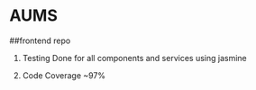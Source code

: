 # AUMS

##frontend repo

1. Testing Done for all components and services using jasmine

2. Code Coverage ~97%
